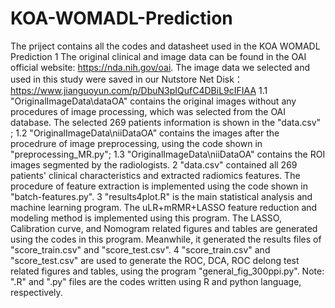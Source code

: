# KOA-WOMADL-Prediction
The priject contains all the codes and datasheet used in the KOA WOMADL Prediction
1 The original clinical and image data can be found in the OAI official website: https://nda.nih.gov/oai. The image data we selected and used in this study were saved in our Nutstore Net Disk：https://www.jianguoyun.com/p/DbuN3pIQufC4DBiL9cIFIAA
1.1 "OriginalImageData\dataOA" contains the original images without any procedures of image processing, which was selected from the OAI database. The selected 269 patients information is shown in the "data.csv" ;
1.2 "OriginalImageData\niiDataOA" contains the images after the procedrure of image preprocessing, using the code shown in "preprocessing_MR.py";
1.3 "OriginalImageData\niiDataOA" contains the ROI images segmented by the radiologists.
2 "data.csv" contained all 269 patients' clinical characteristics and extracted radiomics features. The procedure of feature extraction is implemented using the code shown in "batch-features.py".
3 "results4plot.R" is the main statistical analysis and machine learning program. The uLR+mRMR+LASSO feature reduction and modeling method is implemented using this program. The LASSO, Calibration curve, and Nomogram  related figures and tables are generated using the codes in this program. Meanwhile, it generated the results files of "score_train.csv" and  "score_test.csv".
4 "score_train.csv" and  "score_test.csv" are used to generate the ROC, DCA, ROC delong test related figures and tables, using the program "general_fig_300ppi.py".
Note: ".R"  and ".py" files are the codes written using R and python language, respectively.
